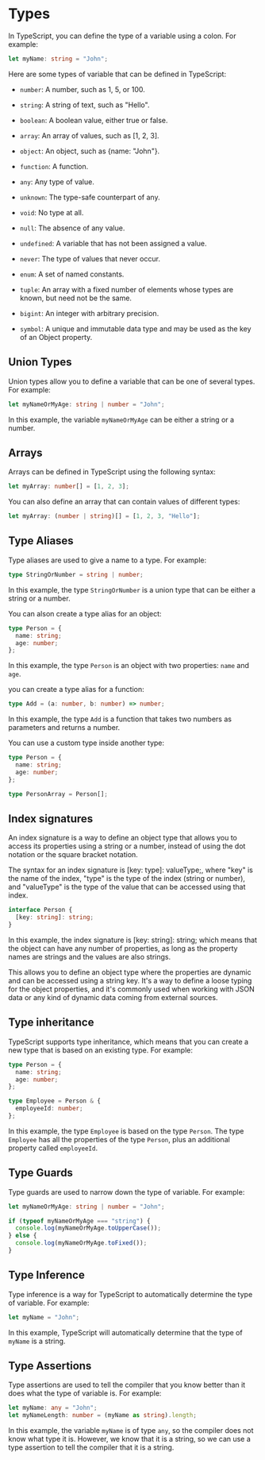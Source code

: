 # Types

In TypeScript, you can define the type of a variable using a colon. For example:

```typescript
let myName: string = "John";
```

Here are some types of variable that can be defined in TypeScript:
- `number`: A number, such as 1, 5, or 100.
- `string`: A string of text, such as "Hello".
- `boolean`: A boolean value, either true or false.
- `array`: An array of values, such as [1, 2, 3].
- `object`: An object, such as {name: "John"}.
- `function`: A function.

- `any`: Any type of value.
- `unknown`: The type-safe counterpart of any.
- `void`: No type at all.
- `null`: The absence of any value.
- `undefined`: A variable that has not been assigned a value.
- `never`: The type of values that never occur.

- `enum`: A set of named constants.
- `tuple`: An array with a fixed number of elements whose types are known, but need not be the same.

- `bigint`: An integer with arbitrary precision.
- `symbol`: A unique and immutable data type and may be used as the key of an Object property.

## Union Types

Union types allow you to define a variable that can be one of several types. For example:

```typescript
let myNameOrMyAge: string | number = "John";
```

In this example, the variable `myNameOrMyAge` can be either a string or a number.

## Arrays

Arrays can be defined in TypeScript using the following syntax:

```typescript
let myArray: number[] = [1, 2, 3];
```

You can also define an array that can contain values of different types:

```typescript
let myArray: (number | string)[] = [1, 2, 3, "Hello"];
```

## Type Aliases

Type aliases are used to give a name to a type. For example:

```typescript
type StringOrNumber = string | number;
```

In this example, the type `StringOrNumber` is a union type that can be either a string or a number.

You can alson create a type alias for an object:

```typescript
type Person = {
  name: string;
  age: number;
};
```

In this example, the type `Person` is an object with two properties: `name` and `age`.

you can create a type alias for a function:

```typescript
type Add = (a: number, b: number) => number;
```

In this example, the type `Add` is a function that takes two numbers as parameters and returns a number.

You can use a custom type inside another type:

```typescript
type Person = {
  name: string;
  age: number;
};

type PersonArray = Person[];
```

## Index signatures
An index signature is a way to define an object type that allows you to access its properties using a string or a number, instead of using the dot notation or the square bracket notation.

The syntax for an index signature is [key: type]: valueType;, where "key" is the name of the index, "type" is the type of the index (string or number), and "valueType" is the type of the value that can be accessed using that index.

```typescript
interface Person {
  [key: string]: string;
}
```
In this example, the index signature is [key: string]: string; which means that the object can have any number of properties, as long as the property names are strings and the values are also strings.

This allows you to define an object type where the properties are dynamic and can be accessed using a string key. It's a way to define a loose typing for the object properties, and it's commonly used when working with JSON data or any kind of dynamic data coming from external sources.

## Type inheritance

TypeScript supports type inheritance, which means that you can create a new type that is based on an existing type. For example:

```typescript
type Person = {
  name: string;
  age: number;
};

type Employee = Person & {
  employeeId: number;
};
```

In this example, the type `Employee` is based on the type `Person`. The type `Employee` has all the properties of the type `Person`, plus an additional property called `employeeId`.

## Type Guards

Type guards are used to narrow down the type of variable. For example:

```typescript
let myNameOrMyAge: string | number = "John";

if (typeof myNameOrMyAge === "string") {
  console.log(myNameOrMyAge.toUpperCase());
} else {
  console.log(myNameOrMyAge.toFixed());
}
```

## Type Inference

Type inference is a way for TypeScript to automatically determine the type of variable. For example:

```typescript 
let myName = "John";
```

In this example, TypeScript will automatically determine that the type of `myName` is a string.

## Type Assertions

Type assertions are used to tell the compiler that you know better than it does what the type of variable is. For example:

```typescript
let myName: any = "John";
let myNameLength: number = (myName as string).length;
```

In this example, the variable `myName` is of type `any`, so the compiler does not know what type it is. However, we know that it is a string, so we can use a type assertion to tell the compiler that it is a string.